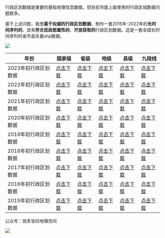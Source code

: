 行政区划数据是重要的基础地理信息数据，但目前市面上能使用的行政区域数据问题颇多。

基于上述问题，我想**基于权威的行政区划数据**，制作一套2015年-2022年的**长时间序列的**、具有**符合民政部属性的**、**开放获取的**行政区划数据。这是一套全国长时间序列的省市县矢量shp数据。

![](http://pics.landcover100.com/pics/20222228/630b5a5878fdb.png)




| 年份                 | 国家级                                            | 省级                                              | 地级                                              | 县级                                              | 九段线                                           |
| -------------------- | ------------------------------------------------- | ------------------------------------------------- | ------------------------------------------------- | ------------------------------------------------- | ------------------------------------------------ |
| 2023年初行政区划数据 | [点击下载](https://wwqb.lanzout.com/iLPEf0jq56ob) | [点击下载](https://wwqb.lanzout.com/iYMUk0jxeene) | [点击下载](https://wwqb.lanzout.com/ig4na0jxeebc) | [点击下载](https://wwqb.lanzout.com/iFJQK0jxeeyf) | [点击下载](https://wwu.lanzout.com/ifQ0t0b5j6gd) |
| 2022年初行政区划数据 | [点击下载](https://wwqb.lanzout.com/iLPEf0jq56ob) | [点击下载](https://wwu.lanzout.com/iwGGP0b5j6li)  | [点击下载](https://wwqb.lanzout.com/iRpha0j3k7gb) | [点击下载](https://wwqb.lanzout.com/iozVS0jxegxg) | [点击下载](https://wwu.lanzout.com/ifQ0t0b5j6gd) |
| 2021年初行政区划数据 | [点击下载](https://wwqb.lanzout.com/iLPEf0jq56ob) | [点击下载](https://wwu.lanzout.com/iNfoV0b5j6na)  | [点击下载](https://wwqb.lanzout.com/iTToN0j3k7di) | [点击下载](https://wwqb.lanzout.com/iop3P0jxeisd) | [点击下载](https://wwu.lanzout.com/ifQ0t0b5j6gd) |
| 2020年初行政区划数据 | [点击下载](https://wwqb.lanzout.com/iLPEf0jq56ob) | [点击下载](https://wwu.lanzout.com/iZY7z0b5k68b)  | [点击下载](https://wwqb.lanzout.com/iZvot0j3k78d) | [点击下载](https://wwqb.lanzout.com/i8ArQ0jxejta) | [点击下载](https://wwu.lanzout.com/ifQ0t0b5j6gd) |
| 2019年初行政区划数据 | [点击下载](https://wwqb.lanzout.com/iLPEf0jq56ob) | [点击下载](https://wwqb.lanzout.com/icxjj0j3k6xc) | [点击下载](https://wwqb.lanzout.com/i8Mbk0j3k6wb) | [点击下载](https://wwqb.lanzout.com/iA0UU0jxelzi) | [点击下载](https://wwu.lanzout.com/ifQ0t0b5j6gd) |
| 2018年初行政区划数据 | [点击下载](https://wwqb.lanzout.com/iLPEf0jq56ob) | [点击下载](https://wwqb.lanzout.com/inBkw0j5ootc) | [点击下载](https://wwqb.lanzout.com/i0rl70j5oora) | [点击下载](https://wwqb.lanzout.com/ivSAD0jxemba) | [点击下载](https://wwu.lanzout.com/ifQ0t0b5j6gd) |
| 2017年初行政区划数据 | [点击下载](https://wwqb.lanzout.com/iLPEf0jq56ob) | [点击下载](https://wwqb.lanzout.com/iPlaL0j6nl9e) | [点击下载](https://wwqb.lanzout.com/iiCyu0j6nojc) | [点击下载](https://wwqb.lanzout.com/ioqqG0jxemwb) | [点击下载](https://wwu.lanzout.com/ifQ0t0b5j6gd) |
| 2016年初行政区划数据 | [点击下载](https://wwqb.lanzout.com/iLPEf0jq56ob) | [点击下载](https://wwqb.lanzout.com/iMu5A0jbw4eb) | [点击下载](https://wwqb.lanzout.com/iu6L50jbw4bi) | [点击下载](https://wwqb.lanzout.com/i30np0jxendi) | [点击下载](https://wwu.lanzout.com/ifQ0t0b5j6gd) |
| 2015年初行政区划数据 | [点击下载](https://wwqb.lanzout.com/iLPEf0jq56ob) | [点击下载](https://wwqb.lanzout.com/i6Cu20jq56sf) | [点击下载](https://wwqb.lanzout.com/iD36R0jq56re) | [点击下载](https://wwqb.lanzout.com/iY0oa0jxenpa) | [点击下载](https://wwu.lanzout.com/ifQ0t0b5j6gd) |


公众号：锐多宝的地理空间

![](http://pics.landcover100.com/pics/6241778738d1e.jpg)

